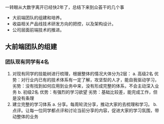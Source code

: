 一转眼从大数字离开已经快2年了，总结下来到众荟干的几个事

* 大前端团队的组建和培养。
* 收益相关产品线技术研发方向的把控，以及架构设计。
* 公司层面前端技术的推进。

## 大前端团队的组建

### 团队现有同学有4名

1. 对现有同学的技能树进行梳理，根据整体的情况大体分为2层：
	a. 高级2名
		优势：对行业内已有的技术体系有一定了解，攻坚型的人才，能自我驱动学习，
		劣势：没有找到如何应用到业务中来，没有形成完整的体系，不会主动深入业务
	b. 初级2名
		优势：有强烈的学习欲望
		劣势：基础比较差，能完成工作，但是没有条理
2. 建立完整的学习体系
	a. 分享。每周轮流分享，推动大家的去梳理和学习。
	b. 点评。让每一位同学都点评和讨论当前分享的内容，促进大家的学习氛围，带动整体的业务
